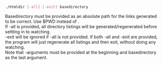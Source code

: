 ```bash
./htmldir [-all] [-exit] basedirectory
```
Basedirectory must be provided as an absolute path for the links generated to be correct. Use $PWD instead of .  
If -all is provided, all directory listings will be generated/regenerated before settling in to watching.  
-exit will be ignored if -all is not provided. If both -all and -exit are provided, the program will just regenerate all listings and then exit, without doing any watching.  
Note that -arguments must be provided at the beginning and basedirectory as the last argument.
